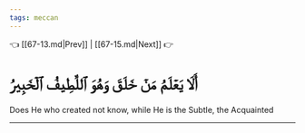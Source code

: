 ```yaml
---
tags: meccan
---
```


👈 [[67-13.md|Prev]] | [[67-15.md|Next]] 👉

# أَلَا يَعۡلَمُ مَنۡ خَلَقَ وَهُوَ ٱللَّطِيفُ ٱلۡخَبِيرُ

Does He who created not know, while He is the Subtle, the Acquainted

---

